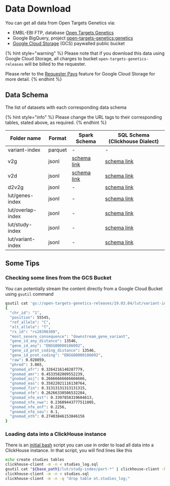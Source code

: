 # Data Download

You can get all data from Open Targets Genetics via:

* EMBL-EBI FTP, database [Open Targets Genetics](ftp://ftp.ebi.ac.uk/pub/databases/opentargets/genetics/)
* Google BigQuery, project [open-targets-genetics:genetics](https://console.cloud.google.com/bigquery?project=open-targets-genetics\&p=open-targets-genetics\&d=genetics\&page=dataset)
* [Google Cloud Storage](https://console.cloud.google.com/storage/browser/open-targets-genetics-releases?project=open-targets-genetics\&folder\&organizationId) (GCS) paywalled public bucket

{% hint style="warning" %}
Please note that if you download this data using Google Cloud Storage, all charges to bucket `open-targets-genetics-releases` will be billed to the requester.&#x20;

Please refer to the [Requester Pays](https://cloud.google.com/storage/docs/requester-pays?hl=en\_US&\_ga=2.173037540.-691607024.1554819113) feature for Google Cloud Storage for more detail.
{% endhint %}

## Data Schema

The list of datasets with each corresponding data schema

{% hint style="info" %}
Please change the URL tags to their corresponding tables, stated above, as required.
{% endhint %}

| Folder name       | Format  | Spark Schema                                                                                                                   | SQL Schema (Clickhouse Dialect)                                                                                           |
| ----------------- | ------- | ------------------------------------------------------------------------------------------------------------------------------ | ------------------------------------------------------------------------------------------------------------------------- |
| variant-index     | parquet | -                                                                                                                              | -                                                                                                                         |
| v2g               | jsonl   | [schema link](https://github.com/opentargets/genetics-pipe/blob/19.03.10/src/main/scala/ot/geckopipe/index/V2GIndex.scala#L36) | [schema link](https://github.com/opentargets/genetics-backend/blob/19.03.08/loaders/clickhouse/v2g\_log.sql)              |
| v2d               | jsonl   | [schema link](https://github.com/opentargets/genetics-pipe/blob/19.03.10/src/main/scala/ot/geckopipe/index/V2DIndex.scala#L12) | [schema link](https://github.com/opentargets/genetics-backend/blob/19.03.08/loaders/clickhouse/v2d\_log.sql)              |
| d2v2g             | jsonl   | -                                                                                                                              | [schema link](https://github.com/opentargets/genetics-backend/blob/19.03.08/loaders/clickhouse/d2v2g\_log.sql)            |
| lut/genes-index   | jsonl   | -                                                                                                                              | [schema link](https://github.com/opentargets/genetics-backend/blob/19.03.08/loaders/clickhouse/genes.sql)                 |
| lut/overlap-index | jsonl   | -                                                                                                                              | [schema link](https://github.com/opentargets/genetics-backend/blob/19.03.08/loaders/clickhouse/studies\_overlap\_log.sql) |
| lut/study-index   | jsonl   | -                                                                                                                              | [schema link](https://github.com/opentargets/genetics-backend/blob/19.03.08/loaders/clickhouse/studies\_log.sql)          |
| lut/variant-index | jsonl   | -                                                                                                                              | [schema link](https://github.com/opentargets/genetics-backend/blob/19.03.08/loaders/clickhouse/variants\_log.sql)         |

## Some Tips

### Checking some lines from the GCS Bucket

You can potentially stream the content directly from a Google Cloud Bucket using `gsutil` command

```bash
gsutil cat 'gs://open-targets-genetics-releases/19.03.04/lut/variant-index/part-*' | head -1 | jq .
{
  "chr_id": "1",
  "position": 55545,
  "ref_allele": "C",
  "alt_allele": "T",
  "rs_id": "rs28396308",
  "most_severe_consequence": "downstream_gene_variant",
  "gene_id_any_distance": 13546,
  "gene_id_any": "ENSG00000186092",
  "gene_id_prot_coding_distance": 13546,
  "gene_id_prot_coding": "ENSG00000186092",
  "raw": 0.028059,
  "phred": 3.065,
  "gnomad_afr": 0.3264216148287779,
  "gnomad_amr": 0.4533582089552239,
  "gnomad_asj": 0.26666666666666666,
  "gnomad_eas": 0.35822021116138764,
  "gnomad_fin": 0.31313131313131315,
  "gnomad_nfe": 0.26266330506532204,
  "gnomad_nfe_est": 0.3397858319604613,
  "gnomad_nfe_nwe": 0.23609443777511005,
  "gnomad_nfe_onf": 0.2256,
  "gnomad_nfe_seu": 0.1,
  "gnomad_oth": 0.27403846153846156
}
```

### Loading data into a ClickHouse instance

There is an [initial bash](https://github.com/opentargets/genetics-backend/blob/19.03.08/loaders/clickhouse/create\_and\_load\_everything\_from\_scratch.sh) script you can use in order to load all data into a ClickHouse instance. In that script, you will find lines like this

```bash
echo create studies tables
clickhouse-client -m -n < studies_log.sql
gsutil cat "${base_path}/lut/study-index/part-*" | clickhouse-client -h 127.0.0.1 --query="insert into ot.studies_log format JSONEachRow "
clickhouse-client -m -n < studies.sql
clickhouse-client -m -n -q "drop table ot.studies_log;"
```
